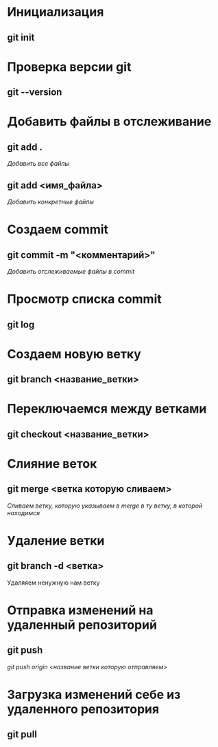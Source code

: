 # Инициализация
## git init

# Проверка версии git
## git --version

# Добавить файлы в отслеживание
## git add .

*Добавить все файлы*

## git add <имя_файла>

*Добавить конкретные файлы*

# Создаем commit
## git commit -m "<комментарий>"

*Добавить отслеживаемые файлы в commit*

# Просмотр списка commit
## git log

# Создаем новую ветку
## git branch <название_ветки>

# Переключаемся между ветками
## git checkout <название_ветки>

# Слияние веток
## git merge <ветка которую сливаем>

*Сливаем ветку, которую указываем в merge в ту ветку, в которой находимся*

# Удаление ветки
## git branch -d <ветка>

Удаляяем ненужную нам ветку

# Отправка изменений на удаленный репозиторий
## git push

*git push origin <название ветки которую отправляем>*

# Загрузка изменений себе из удаленного репозитория
## git pull

